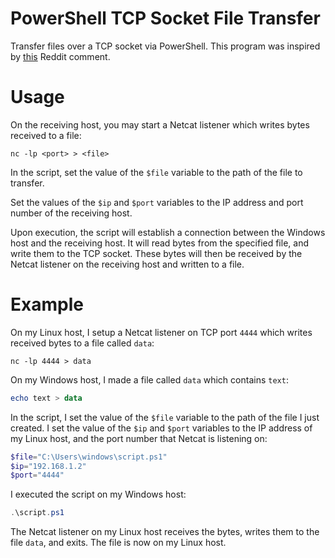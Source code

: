 # PowerShell TCP Socket File Transfer
Transfer files over a TCP socket via PowerShell. This program was inspired by [this](https://www.reddit.com/r/PowerShell/comments/yjhlv0/comment/iuorp5p/) Reddit comment.

# Usage
On the receiving host, you may start a Netcat listener which writes bytes received to a file:
```
nc -lp <port> > <file>
```

In the script, set the value of the `$file` variable to the path of the file to transfer.

Set the values of the `$ip` and `$port` variables to the IP address and port number of the receiving host. 

Upon execution, the script will establish a connection between the Windows host and the receiving host. It will read bytes from the specified file, and write them to the TCP socket. These bytes will then be received by the Netcat listener on the receiving host and written to a file.

# Example
On my Linux host, I setup a Netcat listener on TCP port `4444` which writes received bytes to a file called `data`:
```
nc -lp 4444 > data
```

On my Windows host, I made a file called `data` which contains `text`:
```powershell
echo text > data
```

In the script, I set the value of the `$file` variable to the path of the file I just created. I set the value of the `$ip` and `$port` variables to the IP address of my Linux host, and the port number that Netcat is listening on:
```powershell
$file="C:\Users\windows\script.ps1"
$ip="192.168.1.2"
$port="4444"
```

I executed the script on my Windows host:
```powershell
.\script.ps1
```

The Netcat listener on my Linux host receives the bytes, writes them to the file `data`, and exits. The file is now on my Linux host.
